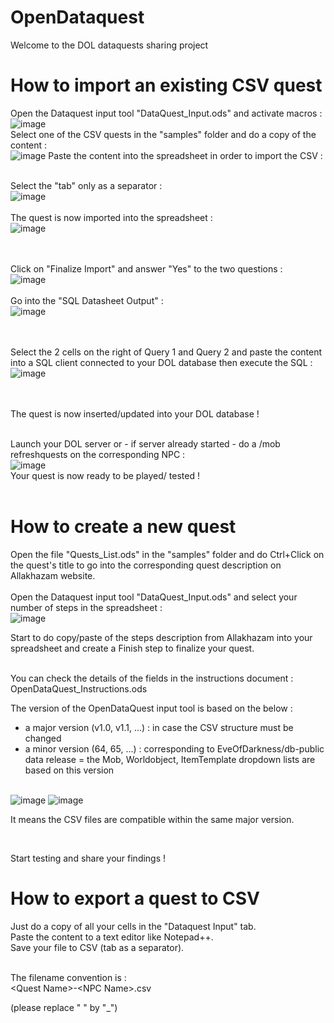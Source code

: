 # OpenDataquest
Welcome to the DOL dataquests sharing project 

# How to import an existing CSV quest  
Open the Dataquest input tool "DataQuest_Input.ods" and activate macros : <br>
![image](https://github.com/DigitalBox98/OpenDataquest/assets/57635141/d30d4ba8-a62d-48c9-9570-c75f327b5ee3)
<br>
Select one of the CSV quests in the "samples" folder and do a copy of the content :<br>
![image](https://github.com/DigitalBox98/OpenDataquest/assets/57635141/b871bb1a-df0e-44d2-932a-869e556dcdca)
Paste the content into the spreadsheet in order to import the CSV : <br><br>

Select the "tab" only as a separator : <br>
![image](https://github.com/DigitalBox98/OpenDataquest/assets/57635141/4b0a1c8e-9e75-46ce-b8af-13698dd102ca)
<br><br>
The quest is now imported into the spreadsheet : <br>
![image](https://github.com/DigitalBox98/OpenDataquest/assets/57635141/e20470fe-23a7-4a71-8a74-e90b605af590)

<br><br>
Click on "Finalize Import" and answer "Yes" to the two questions :<br>
![image](https://github.com/DigitalBox98/OpenDataquest/assets/57635141/e1e47c9e-d7b9-4a5d-af05-73e3c56a4553)
<br><br>
Go into the "SQL Datasheet Output" :<br>
![image](https://github.com/DigitalBox98/OpenDataquest/assets/57635141/31c5606c-2606-4b52-a3b2-24eb44a585a9)

<br><br>
Select the 2 cells on the right of Query 1 and Query 2 and paste the content into a SQL client connected to your DOL database then execute the SQL : <br>
![image](https://github.com/DigitalBox98/OpenDataquest/assets/57635141/53b26f8e-10a0-4ca5-854c-c76350417b38)

<br><br>
The quest is now inserted/updated into your DOL database !<br><br>

Launch your DOL server or - if server already started - do a /mob refreshquests on the corresponding NPC :<br>
![image](https://github.com/DigitalBox98/OpenDataquest/assets/57635141/363b5bd5-ea83-465d-b575-abadc4b42e8b)
<br>
Your quest is now ready to be played/ tested !
<br><br>

# How to create a new quest 

Open the file "Quests_List.ods" in the "samples" folder and do Ctrl+Click on the quest's title to go into the corresponding quest description on Allakhazam website.
<br><br>
Open the Dataquest input tool "DataQuest_Input.ods" and select your number of steps in the spreadsheet : <br>
![image](https://github.com/DigitalBox98/OpenDataquest/assets/57635141/feeee5b3-2e48-4a79-8802-8a3fcd45d5ae)

Start to do copy/paste of the steps description from Allakhazam into your spreadsheet and create a Finish step to finalize your quest.<br><br>

You can check the details of the fields in the instructions document : OpenDataQuest_Instructions.ods

The version of the OpenDataQuest input tool is based on the below :<br>
- a major version (v1.0, v1.1, ...) : in case the CSV structure must be changed<br>
- a minor version (64, 65, ...) : corresponding to EveOfDarkness/db-public data release  = the Mob, Worldobject, ItemTemplate dropdown lists are based on this version<br><br>

![image](https://github.com/DigitalBox98/OpenDataquest/assets/57635141/c18ea369-56af-4945-aaa7-8f5aeb8a1a99)
![image](https://github.com/DigitalBox98/OpenDataquest/assets/57635141/98767f1c-c6bb-434c-858a-938ef330ef77)

It means the CSV files are compatible within the same major version.<br>

<br>

Start testing and share your findings !


# How to export a quest to CSV 

Just do a copy of all your cells in the "Dataquest Input" tab.<br>
Paste the content to a text editor like Notepad++.<br>
Save your file to CSV (tab as a separator).<br><br>

The filename convention is :<br>
&lt;Quest Name&gt;-&lt;NPC Name&gt;.csv  <br>

(please replace " " by "_") <br>






